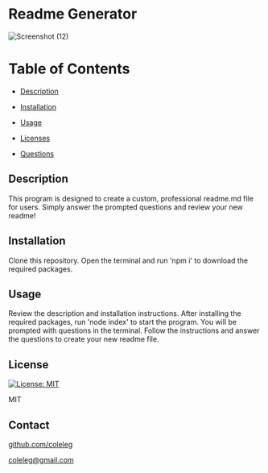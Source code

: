   # Readme Generator
  ![Screenshot (12)](https://user-images.githubusercontent.com/15861137/155098352-4410f770-b17c-469f-8a82-5529e85b8ee4.png)

  # Table of Contents
  * [Description](#description)
  
  * [Installation](#installation)
  
  * [Usage](#usage)
  
  * [Licenses](#licenses)
  
  * [Questions](#questions)


  ## Description
  This program is designed to create a custom, professional readme.md file for users.  Simply answer the prompted questions and review your new readme!

  ## Installation
  Clone this repository.  Open the terminal and run 'npm i' to download the required packages.

  ## Usage
  Review the description and installation instructions.  After installing the required packages, run 'node index' to start the program.  You will be prompted with questions in the terminal.  Follow the instructions and answer the questions to create your new readme file.

  ## License
  [![License: MIT](https://img.shields.io/badge/License-MIT-yellow.svg)](https://opensource.org/licenses/MIT)
  
  MIT

  ## Contact
  [github.com/coleleg](https://github.com/coleleg)
  
  coleleg@gmail.com

